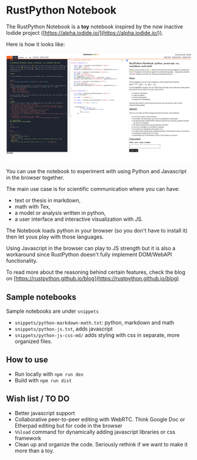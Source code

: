 # RustPython Notebook

The RustPython Notebook is a **toy** notebook inspired by the now inactive Iodide project ([https://alpha.iodide.io/](https://alpha.iodide.io/)).

Here is how it looks like:  

![notebook](./screenshot.png)

You can use the notebook to experiment with using Python and Javascript in the browser together.   

The main use case is for scientific communication where you can have:
- text or thesis in markdown,
- math with Tex, 
- a model or analysis written in python, 
- a user interface and interactive visualization with JS.

The Notebook loads python in your browser (so you don't have to install it) then let yous play with those languages.

Using Javascript in the browser can play to JS strength but it is also a workaround since RustPython doesn't fully implement DOM/WebAPI functionality.

To read more about the reasoning behind certain features, check the blog on [https://rustpython.github.io/blog](https://rustpython.github.io/blog)

## Sample notebooks

Sample notebooks are under `snippets`

-  `snippets/python-markdown-math.txt`: python, markdown and math
-  `snippets/python-js.txt`, adds javascript
-  `snippets/python-js-css-md/` adds styling with css in separate, more organized files.

## How to use

- Run locally with `npm run dev`
- Build with `npm run dist`

## Wish list / TO DO

- Better javascript support
- Collaborative peer-to-peer editing with WebRTC. Think Google Doc or Etherpad editing but for code in the browser
- `%%load` command for dynamically adding javascript libraries or css framework
- Clean up and organize the code. Seriously rethink if we want to make it more than a toy.